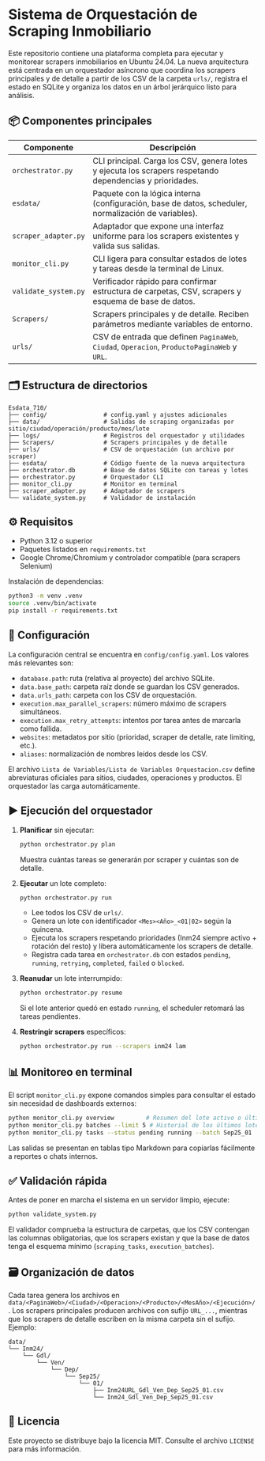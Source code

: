 # Sistema de Orquestación de Scraping Inmobiliario

Este repositorio contiene una plataforma completa para ejecutar y monitorear scrapers inmobiliarios en Ubuntu 24.04. La nueva
arquitectura está centrada en un orquestador asíncrono que coordina los scrapers principales y de detalle a partir de los CSV de
la carpeta `urls/`, registra el estado en SQLite y organiza los datos en un árbol jerárquico listo para análisis.

## 📦 Componentes principales

| Componente | Descripción |
|------------|-------------|
| `orchestrator.py` | CLI principal. Carga los CSV, genera lotes y ejecuta los scrapers respetando dependencias y prioridades. |
| `esdata/` | Paquete con la lógica interna (configuración, base de datos, scheduler, normalización de variables). |
| `scraper_adapter.py` | Adaptador que expone una interfaz uniforme para los scrapers existentes y valida sus salidas. |
| `monitor_cli.py` | CLI ligera para consultar estados de lotes y tareas desde la terminal de Linux. |
| `validate_system.py` | Verificador rápido para confirmar estructura de carpetas, CSV, scrapers y esquema de base de datos. |
| `Scrapers/` | Scrapers principales y de detalle. Reciben parámetros mediante variables de entorno. |
| `urls/` | CSV de entrada que definen `PaginaWeb`, `Ciudad`, `Operacion`, `ProductoPaginaWeb` y `URL`.

## 🗂️ Estructura de directorios

```
Esdata_710/
├── config/                # config.yaml y ajustes adicionales
├── data/                  # Salidas de scraping organizadas por sitio/ciudad/operación/producto/mes/lote
├── logs/                  # Registros del orquestador y utilidades
├── Scrapers/              # Scrapers principales y de detalle
├── urls/                  # CSV de orquestación (un archivo por scraper)
├── esdata/                # Código fuente de la nueva arquitectura
├── orchestrator.db        # Base de datos SQLite con tareas y lotes
├── orchestrator.py        # Orquestador CLI
├── monitor_cli.py         # Monitor en terminal
├── scraper_adapter.py     # Adaptador de scrapers
└── validate_system.py     # Validador de instalación
```

## ⚙️ Requisitos

- Python 3.12 o superior
- Paquetes listados en `requirements.txt`
- Google Chrome/Chromium y controlador compatible (para scrapers Selenium)

Instalación de dependencias:

```bash
python3 -m venv .venv
source .venv/bin/activate
pip install -r requirements.txt
```

## 🧾 Configuración

La configuración central se encuentra en `config/config.yaml`. Los valores más relevantes son:

- `database.path`: ruta (relativa al proyecto) del archivo SQLite.
- `data.base_path`: carpeta raíz donde se guardan los CSV generados.
- `data.urls_path`: carpeta con los CSV de orquestación.
- `execution.max_parallel_scrapers`: número máximo de scrapers simultáneos.
- `execution.max_retry_attempts`: intentos por tarea antes de marcarla como fallida.
- `websites`: metadatos por sitio (prioridad, scraper de detalle, rate limiting, etc.).
- `aliases`: normalización de nombres leídos desde los CSV.

El archivo `Lista de Variables/Lista de Variables Orquestacion.csv` define abreviaturas oficiales para sitios, ciudades, operaciones y productos. El orquestador las carga automáticamente.

## ▶️ Ejecución del orquestador

1. **Planificar** sin ejecutar:
   ```bash
   python orchestrator.py plan
   ```
   Muestra cuántas tareas se generarán por scraper y cuántas son de detalle.

2. **Ejecutar** un lote completo:
   ```bash
   python orchestrator.py run
   ```
   - Lee todos los CSV de `urls/`.
   - Genera un lote con identificador `<Mes><Año>_<01|02>` según la quincena.
   - Ejecuta los scrapers respetando prioridades (Inm24 siempre activo + rotación del resto) y libera automáticamente los scrapers de detalle.
   - Registra cada tarea en `orchestrator.db` con estados `pending`, `running`, `retrying`, `completed`, `failed` o `blocked`.

3. **Reanudar** un lote interrumpido:
   ```bash
   python orchestrator.py resume
   ```
   Si el lote anterior quedó en estado `running`, el scheduler retomará las tareas pendientes.

4. **Restringir scrapers** específicos:
   ```bash
   python orchestrator.py run --scrapers inm24 lam
   ```

## 📊 Monitoreo en terminal

El script `monitor_cli.py` expone comandos simples para consultar el estado sin necesidad de dashboards externos:

```bash
python monitor_cli.py overview         # Resumen del lote activo o último finalizado
python monitor_cli.py batches --limit 5 # Historial de los últimos lotes
python monitor_cli.py tasks --status pending running --batch Sep25_01
```

Las salidas se presentan en tablas tipo Markdown para copiarlas fácilmente a reportes o chats internos.

## ✅ Validación rápida

Antes de poner en marcha el sistema en un servidor limpio, ejecute:

```bash
python validate_system.py
```

El validador comprueba la estructura de carpetas, que los CSV contengan las columnas obligatorias, que los scrapers existan y que la base de datos tenga el esquema mínimo (`scraping_tasks`, `execution_batches`).

## 🗃️ Organización de datos

Cada tarea genera los archivos en `data/<PaginaWeb>/<Ciudad>/<Operacion>/<Producto>/<MesAño>/<Ejecución>/`. Los scrapers principales producen archivos con sufijo `URL_...`, mientras que los scrapers de detalle escriben en la misma carpeta sin el sufijo. Ejemplo:

```
data/
└── Inm24/
    └── Gdl/
        └── Ven/
            └── Dep/
                └── Sep25/
                    └── 01/
                        ├── Inm24URL_Gdl_Ven_Dep_Sep25_01.csv
                        └── Inm24_Gdl_Ven_Dep_Sep25_01.csv
```

## 📄 Licencia

Este proyecto se distribuye bajo la licencia MIT. Consulte el archivo `LICENSE` para más información.
